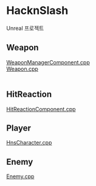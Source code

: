 # HacknSlash
Unreal 프로젝트
</br>
## Weapon
[WeaponManagerComponent.cpp](https://github.com/hourglass/HacknSlash/blob/main/Source/HacknSlash/WeaponManagerComponent.cpp)  
[Weapon.cpp](https://github.com/hourglass/HacknSlash/blob/main/Source/HacknSlash/Weapon.cpp)  
</br>
## HitReaction
[HitReactionComponent.cpp](https://github.com/hourglass/HacknSlash/blob/main/Source/HacknSlash/HitReactionComponent.cpp)
</br>
## Player
[HnsCharacter.cpp](https://github.com/hourglass/HacknSlash/blob/main/Source/HacknSlash/HnsCharacter.cpp)
</br>
## Enemy
[Enemy.cpp](https://github.com/hourglass/HacknSlash/blob/main/Source/HacknSlash/Enemy.cpp)
</br>
